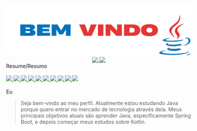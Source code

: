 <img  src="Fotos/gif/BemVindoFinalizado.png">
<div align="center">
  <a href="https://github.com/anuraghazra/github-readme-stats">
    <img align="center" src="https://github-readme-stats.vercel.app/api?username=Alfredo-Ramon&show_icons=true" height="150">
  </a>
  <a href="https://github.com/anuraghazra/github-readme-stats">
    <img align="center" src="https://github-readme-stats.vercel.app/api/top-langs/?username=Alfredo-Ramon&layout=compact" height="150" />
  </a>
</div>

<div>
  Resume/Resumo
</div>


<br>
<div align="left"> 
  <a href="alfredoramon@gmail.com"> <img src="https://img.shields.io/badge/IntelliJ_IDEA-000000.svg?style=for-the-badge&logo=intellij-idea&logoColor=white"> </a>
  <a href="alfredoramon@gmail.com"> <img src="https://img.shields.io/badge/UpWork-6FDA44?style=for-the-badge&logo=Upwork&logoColor=white"> </a>
  <a href="alfredoramon@gmail.com"> <img src="https://img.shields.io/badge/Java-ED8B00?style=for-the-badge&logo=openjdk&logoColor=white"> </a>     
  <a href="alfredoramon@gmail.com"> <img src="https://img.shields.io/badge/SQL-07405E?style=for-the-badge&logo=sqlite&logoColor=white"> </a>
   <a href="alfredoramon@gmail.com"> <img src="https://img.shields.io/badge/GIT-E44C30?style=for-the-badge&logo=git&logoColor=white"> </a>
  <a href="alfredoramon@gmail.com"> <img src="https://img.shields.io/badge/Udemy-EC5252?style=for-the-badge&logo=Udemy&logoColor=white"> </a> 
  <a href="alfredoramon@gmail.com"> <img src="https://img.shields.io/badge/Codecademy-FFF0E5?style=for-the-badge&logo=codecademy&logoColor=303347"> </a> 
  <a href="https://www.linkedin.com/in/alfredo-ramon-programador/"> <img src="https://img.shields.io/badge/LinkedIn-0077B5?style=for-the-badge&logo=linkedin&logoColor=white"> </a> 
  <a href="https://mail.google.com/mail/u/0/?ogbl#inbox?compose=CrpPbDzFqTvRwbPwHsjTZhfbPxvDGxgqmgPzpCBvrqTctcwkNSnLrVxLFmRLxKRFrRStGKmlzJGqrwVTrKNq"> <img src="https://img.shields.io/badge/Gmail-D14836?style=for-the-badge&logo=gmail&logoColor=white"> </a>
  <a href="alfredoramon@gmail.com"> <img src="https://img.shields.io/badge/Instagram-%23E4405F.svg?style=for-the-badge&logo=Instagram&logoColor=white"> </a>
</div>
<br>

<div>
  Eu
  
  >Seja bem-vindo ao meu perfil. Atualmente estou estudando Java porque quero entrar no mercado de tecnologia através dela. Meus principais objetivos atuais são aprender Java, especificamente Spring Boot, e depois começar meus estudos sobre Kotlin. 

</div>
